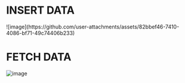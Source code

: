 <h1>INSERT DATA </h1>
![image](https://github.com/user-attachments/assets/82bbef46-7410-4086-bf71-49c74406b233)

<h1>FETCH DATA </h1>

![image](https://github.com/user-attachments/assets/86d71934-7cbf-4852-ba80-054239f17d59)
